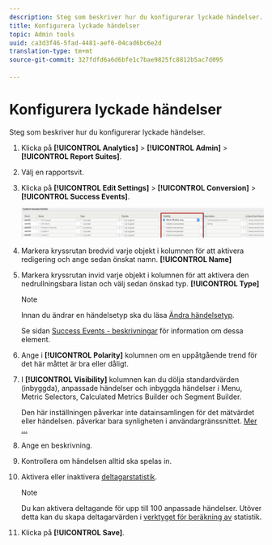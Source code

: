 ```yaml
---
description: Steg som beskriver hur du konfigurerar lyckade händelser.
title: Konfigurera lyckade händelser
topic: Admin tools
uuid: ca3d3f46-5fad-4481-aef6-04cad6bc6e2d
translation-type: tm+mt
source-git-commit: 327fdfd6a6d6bfe1c7bae9825fc8812b5ac7d095

---
```



# Konfigurera lyckade händelser

Steg som beskriver hur du konfigurerar lyckade händelser.

1. Klicka på **[!UICONTROL Analytics]** > **[!UICONTROL Admin]** > **[!UICONTROL Report Suites]**.
1. Välj en rapportsvit.
1. Klicka på **[!UICONTROL Edit Settings]** > **[!UICONTROL Conversion]** > **[!UICONTROL Success Events]**.

   ![Stegresultat](assets/success_event_page.png)

1. Markera kryssrutan bredvid varje objekt i kolumnen för att aktivera redigering och ange sedan önskat namn. **[!UICONTROL Name]**
1. Markera kryssrutan invid varje objekt i kolumnen för att aktivera den nedrullningsbara listan och välj sedan önskad typ. **[!UICONTROL Type]**

   >[!NOTE]
   >
   >Innan du ändrar en händelsetyp ska du läsa [Ändra händelsetyp](/help/admin/admin/c-success-events/event-type.md).

   Se sidan [Success Events - beskrivningar](/help/admin/admin/c-success-events/success-event.md) för information om dessa element.

1. Ange i **[!UICONTROL Polarity]** kolumnen om en uppåtgående trend för det här måttet är bra eller dåligt.
1. I **[!UICONTROL Visibility]** kolumnen kan du dölja standardvärden (inbyggda), anpassade händelser och inbyggda händelser i Menu, Metric Selectors, Calculated Metrics Builder och Segment Builder.

   Den här inställningen påverkar inte datainsamlingen för det mätvärdet eller händelsen. påverkar bara synligheten i användargränssnittet. [Mer ...](/help/admin/admin/metric-visibility.md)
1. Ange en beskrivning.
1. Kontrollera om händelsen alltid ska spelas in.
1. Aktivera eller inaktivera [deltagarstatistik](/help/components/c-variables/c-metrics/metrics-participation.md).

   >[!NOTE]
   >
   >Du kan aktivera deltagande för upp till 100 anpassade händelser. Utöver detta kan du skapa deltagarvärden i [verktyget för beräkning av](https://docs.adobe.com/content/help/en/analytics/components/calculated-metrics/calcmetric-workflow/participation-metric.html) statistik.

1. Klicka på **[!UICONTROL Save]**.

